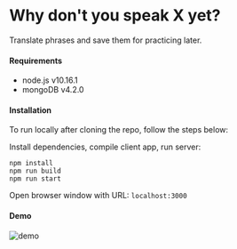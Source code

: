 # Why don't you speak X yet?

Translate phrases and save them for practicing later.

#### Requirements

- node.js v10.16.1
- mongoDB v4.2.0

#### Installation

To run locally after cloning the repo, follow the steps below:

Install dependencies, compile client app, run server:
```
npm install
npm run build
npm run start
```
Open browser window with URL: `localhost:3000`

#### Demo

![demo](https://user-images.githubusercontent.com/10113718/69905667-0a64df00-136c-11ea-92bf-b89ff35d4bd0.gif)
